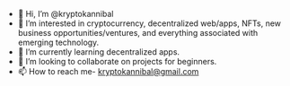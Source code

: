- 👋 Hi, I’m @kryptokannibal
- 👀 I’m interested in cryptocurrency, decentralized web/apps, NFTs, new business opportunities/ventures, and everything associated with emerging technology.
- 🌱 I’m currently learning decentralized apps.
- 💞️ I’m looking to collaborate on projects for beginners.
- 📫 How to reach me- kryptokannibal@gmail.com

<!---
kryptokannibal/kryptokannibal is a ✨ special ✨ repository because its `README.md` (this file) appears on your GitHub profile.
You can click the Preview link to take a look at your changes.
--->

